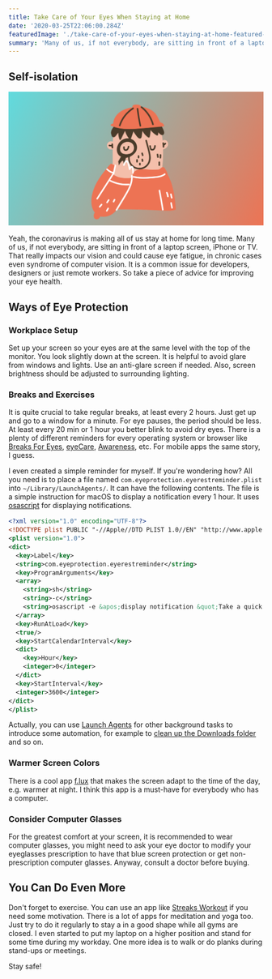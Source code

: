 ```yaml
---
title: Take Care of Your Eyes When Staying at Home
date: '2020-03-25T22:06:00.284Z'
featuredImage: './take-care-of-your-eyes-when-staying-at-home-featured-image.png'
summary: 'Many of us, if not everybody, are sitting in front of a laptop screen, iPhone or TV. That really impacts our vision and could cause eye fatigue, in chronic cases even syndrome of computer vision. So take a piece of advice for taking care of your eyes.'
---
```


## Self-isolation

![Take care of your eyes](./take-care-of-your-eyes-when-staying-at-home-featured-image.png)

Yeah, the coronavirus is making all of us stay at home for long time. Many of us, if not everybody, are sitting in front of a laptop screen, iPhone or TV. That really impacts our vision and could cause eye fatigue, in chronic cases even syndrome of computer vision. It is a common issue for developers, designers or just remote workers. So take a piece of advice for improving your eye health.

## Ways of Eye Protection

### Workplace Setup

Set up your screen so your eyes are at the same level with the top of the monitor. You look slightly down at the screen. It is helpful to avoid glare from windows and lights. Use an anti-glare screen if needed. Also, screen brightness should be adjusted to surrounding lighting.

### Breaks and Exercises

It is quite crucial to take regular breaks, at least every 2 hours. Just get up and go to a window for a minute. For eye pauses, the period should be less. At least every 20 min or 1 hour you better blink to avoid dry eyes. There is a plenty of different reminders for every operating system or browser like [Breaks For Eyes](https://apps.apple.com/pl/app/breaks-for-eyes-rest-on-time/id1439431081?mt=12), [eyeCare](https://chrome.google.com/webstore/detail/eyecare-protect-your-visi/eeeningnfkaonkonalpcicgemnnijjhn?hl=en), [Awareness](http://iamfutureproof.com/tools/awareness/), etc. For mobile apps the same story, I guess.

I even created a simple reminder for myself. If you're wondering how? All you need is to place a file named `com.eyeprotection.eyerestreminder.plist` into `~/Library/LaunchAgents/`. It can have the following contents. The file is a simple instruction for macOS to display a notification every 1 hour. It uses [osascript](https://ss64.com/osx/osascript.html) for displaying notifications.

```xml
<?xml version="1.0" encoding="UTF-8"?>
<!DOCTYPE plist PUBLIC "-//Apple//DTD PLIST 1.0//EN" "http://www.apple.com/DTDs/PropertyList-1.0.dtd">
<plist version="1.0">
<dict>
  <key>Label</key>
  <string>com.eyeprotection.eyerestreminder</string>
  <key>ProgramArguments</key>
  <array>
    <string>sh</string>
    <string>-c</string>
    <string>osascript -e &apos;display notification &quot;Take a quick brake and let your eyes rest a bit.&quot; with title &quot;Eye Gymnastics!&quot; sound name &quot;Submarine&quot;&apos;</string>
  </array>
  <key>RunAtLoad</key>
  <true/>
  <key>StartCalendarInterval</key>
  <dict>
    <key>Hour</key>
    <integer>0</integer>
  </dict>
  <key>StartInterval</key>
  <integer>3600</integer>
</dict>
</plist>
```

Actually, you can use [Launch Agents](https://developer.apple.com/library/archive/documentation/MacOSX/Conceptual/BPSystemStartup/Chapters/CreatingLaunchdJobs.html) for other background tasks to introduce some automation, for example to [clean up the Downloads folder](https://thoughtbot.com/blog/example-writing-a-launch-agent-for-apples-launchd) and so on.

### Warmer Screen Colors

There is a cool app [f.lux](https://justgetflux.com) that makes the screen adapt to the time of the day, e.g. warmer at night. I think this app is a must-have for everybody who has a computer.

### Consider Computer Glasses

For the greatest comfort at your screen, it is recommended to wear computer glasses, you might need to ask your eye doctor to modify your eyeglasses prescription to have that blue screen protection or get non-prescription computer glasses. Anyway, consult a doctor before buying.

## You Can Do Even More

Don't forget to exercise. You can use an app like [Streaks Workout](https://streaksworkout.com) if you need some motivation. There is a lot of apps for meditation and yoga too. Just try to do it regularly to stay a in a good shape while all gyms are closed. I even started to put my laptop on a higher position and stand for some time during my workday. One more idea is to walk or do planks during stand-ups or meetings.

Stay safe!
